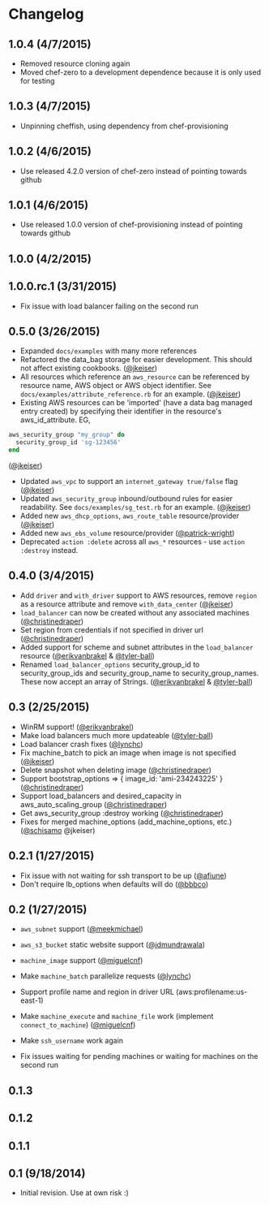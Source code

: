 # Changelog

## 1.0.4 (4/7/2015)

- Removed resource cloning again
- Moved chef-zero to a development dependence because it is only used for testing

## 1.0.3 (4/7/2015)

- Unpinning cheffish, using dependency from chef-provisioning

## 1.0.2 (4/6/2015)

- Use released 4.2.0 version of chef-zero instead of pointing towards github

## 1.0.1 (4/6/2015)

- Use released 1.0.0 version of chef-provisioning instead of pointing towards github

## 1.0.0 (4/2/2015)
## 1.0.0.rc.1 (3/31/2015)

- Fix issue with load balancer failing on the second run

## 0.5.0 (3/26/2015)

- Expanded `docs/examples` with many more references
- Refactored the data_bag storage for easier development.  This should not affect existing cookbooks. ([@jkeiser][])
- All resources which reference an `aws_resource` can be referenced by resource name, AWS object or AWS object identifier.  See `docs/examples/attribute_reference.rb` for an example. ([@jkeiser][])
- Existing AWS resources can be 'imported' (have a data bag managed entry created) by specifying their identifier in the resource's aws_id_attribute.  EG,
```ruby
aws_security_group "my_group" do
  security_group_id 'sg-123456'
end
```
([@jkeiser][])
- Updated `aws_vpc` to support an `internet_gateway true/false` flag ([@jkeiser][])
- Updated `aws_security_group` inbound/outbound rules for easier readability.  See `docs/examples/sg_test.rb` for an example. ([@jkeiser][])
- Added new `aws_dhcp_options`, `aws_route_table` resource/provider ([@jkeiser][])
- Added new `aws_ebs_volume` resource/provider ([@patrick-wright][])
- Deprecated `action :delete` across all `aws_*` resources - use `action :destroy` instead.

## 0.4.0 (3/4/2015)

- Add `driver` and `with_driver` support to AWS resources, remove `region` as a resource attribute and remove `with_data_center` ([@jkeiser][])
- `load_balancer` can now be created without any associated machines ([@christinedraper][])
- Set region from credentials if not specified in driver url ([@christinedraper][])
- Added support for scheme and subnet attributes in the `load_balancer` resource ([@erikvanbrakel][] & [@tyler-ball][])
- Renamed `load_balancer_options` security_group_id to security_group_ids and security_group_name to security_group_names.  These now accept an array of Strings. ([@erikvanbrakel][] & [@tyler-ball][])


## 0.3 (2/25/2015)

- WinRM support! ([@erikvanbrakel][])
- Make load balancers much more updateable ([@tyler-ball][])
- Load balancer crash fixes ([@lynchc][])
- Fix machine_batch to pick an image when image is not specified ([@jkeiser][])
- Delete snapshot when deleting image ([@christinedraper][])
- Support bootstrap_options => { image_id: 'ami-234243225' } ([@christinedraper][])
- Support load_balancers and desired_capacity in aws_auto_scaling_group ([@christinedraper][])
- Get aws_security_group :destroy working ([@christinedraper][])
- Fixes for merged machine_options (add_machine_options, etc.) ([@schisamo][] @jkeiser)

## 0.2.1 (1/27/2015)

- Fix issue with not waiting for ssh transport to be up ([@afiune][])
- Don't require lb_options when defaults will do ([@bbbco][])

## 0.2 (1/27/2015)

- `aws_subnet` support ([@meekmichael][])
- `aws_s3_bucket` static website support ([@jdmundrawala][])
- `machine_image` support ([@miguelcnf][])
- Make `machine_batch` parallelize requests ([@lynchc][])
- Support profile name and region in driver URL (aws:profilename:us-east-1)
- Make `machine_execute` and `machine_file` work (implement `connect_to_machine`) ([@miguelcnf][])

- Make `ssh_username` work again
- Fix issues waiting for pending machines or waiting for machines on the second run

## 0.1.3

## 0.1.2

## 0.1.1

## 0.1 (9/18/2014)

- Initial revision.  Use at own risk :)

<!--- The following link definition list is generated by PimpMyChangelog --->
[@afiune]: https://github.com/afiune
[@bbbco]: https://github.com/bbbco
[@christinedraper]: https://github.com/christinedraper
[@erikvanbrakel]: https://github.com/erikvanbrakel
[@jdmundrawala]: https://github.com/jdmundrawala
[@jkeiser]: https://github.com/jkeiser
[@lynchc]: https://github.com/lynchc
[@meekmichael]: https://github.com/meekmichael
[@miguelcnf]: https://github.com/miguelcnf
[@patrick-wright]: https://github.com/patrick-wright
[@schisamo]: https://github.com/schisamo
[@tyler-ball]: https://github.com/tyler-ball

